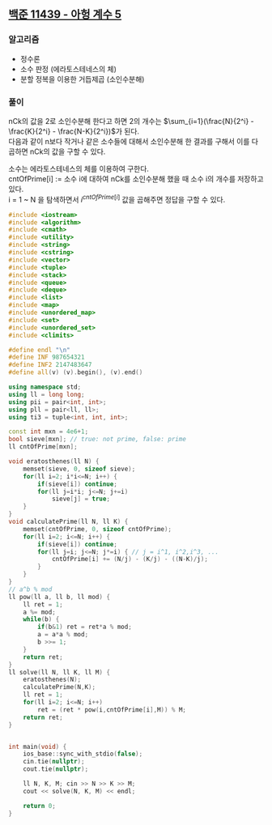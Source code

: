 ## [백준 11439 - 아헝 계수 5](https://www.acmicpc.net/problem/11439)

### 알고리즘
- 정수론
- 소수 판정 (에라토스테네스의 체)
- 분할 정복을 이용한 거듭제곱 (소인수분해)

### 풀이
nCk의 값을 2로 소인수분해 한다고 하면 2의 개수는 $\sum_{i=1}(\frac{N}{2^i} - \frac{K}{2^i} - \frac{N-K}{2^i})$가 된다.  
다음과 같이 n보다 작거나 같은 소수들에 대해서 소인수분해 한 결과를 구해서 이를 다 곱하면 nCk의 값을 구할 수 있다.  

소수는 에라토스테네스의 체를 이용하여 구한다.  
cntOfPrime[i] := 소수 i에 대하여 nCk를 소인수분해 했을 때 소수 i의 개수를 저장하고 있다.  
i = 1 ~ N 을 탐색하면서 $i^{cntOfPrime[i]}$ 값을 곱해주면 정답을 구할 수 있다.

```c++
#include <iostream>
#include <algorithm>
#include <cmath>
#include <utility>
#include <string>
#include <cstring>
#include <vector>
#include <tuple>
#include <stack>
#include <queue>
#include <deque>
#include <list>
#include <map>
#include <unordered_map>
#include <set>
#include <unordered_set>
#include <climits>

#define endl "\n"
#define INF 987654321
#define INF2 2147483647
#define all(v) (v).begin(), (v).end()

using namespace std;
using ll = long long;
using pii = pair<int, int>;
using pll = pair<ll, ll>;
using ti3 = tuple<int, int, int>;

const int mxn = 4e6+1;
bool sieve[mxn]; // true: not prime, false: prime
ll cntOfPrime[mxn];

void eratosthenes(ll N) {
    memset(sieve, 0, sizeof sieve);
    for(ll i=2; i*i<=N; i++) {
        if(sieve[i]) continue;
        for(ll j=i*i; j<=N; j+=i)
            sieve[j] = true;
    }
}
void calculatePrime(ll N, ll K) {
    memset(cntOfPrime, 0, sizeof cntOfPrime);
    for(ll i=2; i<=N; i++) {
        if(sieve[i]) continue;
        for(ll j=i; j<=N; j*=i) { // j = i^1, i^2,i^3, ...
            cntOfPrime[i] += (N/j) - (K/j) - ((N-K)/j);
        }
    }
}
// a^b % mod
ll pow(ll a, ll b, ll mod) {
    ll ret = 1;
    a %= mod;
    while(b) {
        if(b&1) ret = ret*a % mod;
        a = a*a % mod;
        b >>= 1;
    }
    return ret;
}
ll solve(ll N, ll K, ll M) {
    eratosthenes(N);
    calculatePrime(N,K);
    ll ret = 1;
    for(ll i=2; i<=N; i++)
        ret = (ret * pow(i,cntOfPrime[i],M)) % M;
    return ret;
}


int main(void) {
    ios_base::sync_with_stdio(false);
    cin.tie(nullptr);
    cout.tie(nullptr);

    ll N, K, M; cin >> N >> K >> M;
    cout << solve(N, K, M) << endl;

    return 0;
}
```